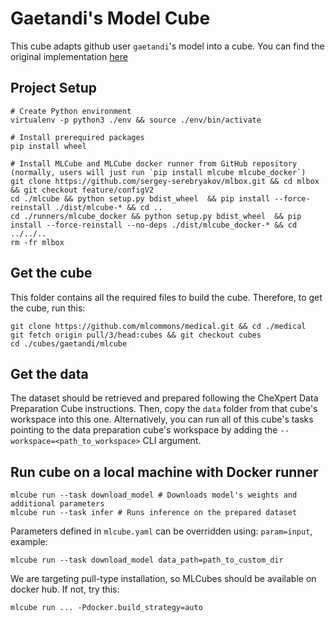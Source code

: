 
# Gaetandi's Model Cube
This cube adapts github user `gaetandi`'s model into a cube. You can find the original implementation [here](https://github.com/gaetandi/cheXpert)

## Project Setup
```
# Create Python environment 
virtualenv -p python3 ./env && source ./env/bin/activate

# Install prerequired packages
pip install wheel

# Install MLCube and MLCube docker runner from GitHub repository (normally, users will just run `pip install mlcube mlcube_docker`)
git clone https://github.com/sergey-serebryakov/mlbox.git && cd mlbox && git checkout feature/configV2
cd ./mlcube && python setup.py bdist_wheel  && pip install --force-reinstall ./dist/mlcube-* && cd ..
cd ./runners/mlcube_docker && python setup.py bdist_wheel  && pip install --force-reinstall --no-deps ./dist/mlcube_docker-* && cd ../../..
rm -fr mlbox
```

## Get the cube
This folder contains all the required files to build the cube. Therefore, to get the cube, run this:
```
git clone https://github.com/mlcommons/medical.git && cd ./medical
git fetch origin pull/3/head:cubes && git checkout cubes
cd ./cubes/gaetandi/mlcube
```

## Get the data
The dataset should be retrieved and prepared following the CheXpert Data Preparation Cube instructions. Then, copy the `data` folder from that cube's workspace into this one. Alternatively, you can run all of this cube's tasks pointing to the data preparation cube's workspace by adding the `--workspace=<path_to_workspace>` CLI argument.

## Run cube on a local machine with Docker runner
```
mlcube run --task download_model # Downloads model's weights and additional parameters
mlcube run --task infer # Runs inference on the prepared dataset
```
Parameters defined in `mlcube.yaml` can be overridden using: `param=input`, example:
```
mlcube run --task download_model data_path=path_to_custom_dir
```
We are targeting pull-type installation, so MLCubes should be available on docker hub. If not, try this:

```
mlcube run ... -Pdocker.build_strategy=auto
```
